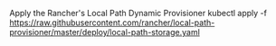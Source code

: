 Apply the Rancher's Local Path Dynamic Provisioner
kubectl apply -f https://raw.githubusercontent.com/rancher/local-path-provisioner/master/deploy/local-path-storage.yaml
